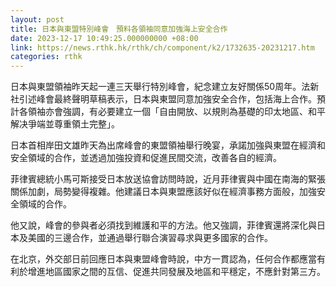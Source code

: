 ```yaml
---
layout: post
title: 日本與東盟特別峰會　預料各領袖同意加強海上安全合作
date: 2023-12-17 10:49:25.000000000 +08:00
link: https://news.rthk.hk/rthk/ch/component/k2/1732635-20231217.htm
categories: rthk
---
```


日本與東盟領袖昨天起一連三天舉行特別峰會，紀念建立友好關係50周年。法新社引述峰會最終聲明草稿表示，日本與東盟同意加強安全合作，包括海上合作。預計各領袖亦會強調，有必要建立一個「自由開放、以規則為基礎的印太地區、和平解决爭端並尊重領土完整」。

日本首相岸田文雄昨天為出席峰會的東盟領袖舉行晚宴，承諾加強與東盟在經濟和安全領域的合作，並透過加強投資和促進民間交流，改善各自的經濟。

菲律賓總統小馬可斯接受日本放送協會訪問時說，近月菲律賓與中國在南海的緊張關係加劇，局勢變得複雜。他建議日本與東盟應該好似在經濟事務方面般，加強安全領域的合作。

他又說，峰會的參與者必須找到維護和平的方法。他又強調，菲律賓還將深化與日本及美國的三邊合作，並通過舉行聯合演習尋求與更多國家的合作。

在北京，外交部日前回應日本與東盟峰會時說，中方一貫認為，任何合作都應當有利於增進地區國家之間的互信、促進共同發展及地區和平穩定，不應針對第三方。
